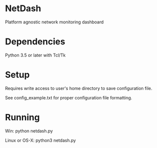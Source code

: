 # NetDash
Platform agnostic network monitoring dashboard

# Dependencies
Python 3.5 or later with Tcl/Tk

# Setup
Requires write access to user's home directory to save configuration file.

See config_example.txt for proper configuration file formatting.

# Running
Win:
python netdash.py 

Linux or OS-X:
python3 netdash.py
